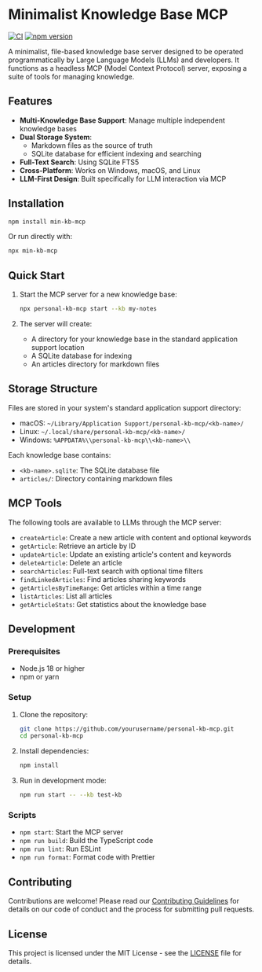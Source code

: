 # Minimalist Knowledge Base MCP

[![CI](https://github.com/cmwen/min-kb-mcp/actions/workflows/ci.yml/badge.svg)](https://github.com/cmwen/min-kb-mcp/actions/workflows/ci.yml)
[![npm version](https://badge.fury.io/js/min-kb-mcp.svg)](https://badge.fury.io/js/min-kb-mcp)

A minimalist, file-based knowledge base server designed to be operated programmatically by Large Language Models (LLMs) and developers. It functions as a headless MCP (Model Context Protocol) server, exposing a suite of tools for managing knowledge.

## Features

- **Multi-Knowledge Base Support**: Manage multiple independent knowledge bases
- **Dual Storage System**: 
  - Markdown files as the source of truth
  - SQLite database for efficient indexing and searching
- **Full-Text Search**: Using SQLite FTS5
- **Cross-Platform**: Works on Windows, macOS, and Linux
- **LLM-First Design**: Built specifically for LLM interaction via MCP

## Installation

```bash
npm install min-kb-mcp
```

Or run directly with:

```bash
npx min-kb-mcp
```

## Quick Start

1. Start the MCP server for a new knowledge base:
   ```bash
   npx personal-kb-mcp start --kb my-notes
   ```

2. The server will create:
   - A directory for your knowledge base in the standard application support location
   - A SQLite database for indexing
   - An articles directory for markdown files

## Storage Structure

Files are stored in your system's standard application support directory:

- macOS: `~/Library/Application Support/personal-kb-mcp/<kb-name>/`
- Linux: `~/.local/share/personal-kb-mcp/<kb-name>/`
- Windows: `%APPDATA%\\personal-kb-mcp\\<kb-name>\\`

Each knowledge base contains:
- `<kb-name>.sqlite`: The SQLite database file
- `articles/`: Directory containing markdown files

## MCP Tools

The following tools are available to LLMs through the MCP server:

- `createArticle`: Create a new article with content and optional keywords
- `getArticle`: Retrieve an article by ID
- `updateArticle`: Update an existing article's content and keywords
- `deleteArticle`: Delete an article
- `searchArticles`: Full-text search with optional time filters
- `findLinkedArticles`: Find articles sharing keywords
- `getArticlesByTimeRange`: Get articles within a time range
- `listArticles`: List all articles
- `getArticleStats`: Get statistics about the knowledge base

## Development

### Prerequisites

- Node.js 18 or higher
- npm or yarn

### Setup

1. Clone the repository:
   ```bash
   git clone https://github.com/yourusername/personal-kb-mcp.git
   cd personal-kb-mcp
   ```

2. Install dependencies:
   ```bash
   npm install
   ```

3. Run in development mode:
   ```bash
   npm run start -- --kb test-kb
   ```

### Scripts

- `npm start`: Start the MCP server
- `npm run build`: Build the TypeScript code
- `npm run lint`: Run ESLint
- `npm run format`: Format code with Prettier

## Contributing

Contributions are welcome! Please read our [Contributing Guidelines](CONTRIBUTING.md) for details on our code of conduct and the process for submitting pull requests.

## License

This project is licensed under the MIT License - see the [LICENSE](LICENSE) file for details.

